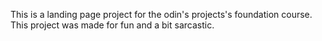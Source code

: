 This is a landing page project for the odin's projects's foundation course. This project was made for fun and a bit sarcastic.
